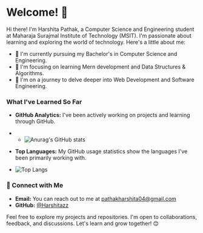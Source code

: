 # Welcome! 👋

Hi there! I'm Harshita Pathak, a Computer Science and Engineering student at Maharaja Surajmal Institute of Technology (MSIT). I'm passionate about learning and exploring the world of technology. Here's a little about me:

- 🏫 I'm currently pursuing my Bachelor's in Computer Science and Engineering.
- 📖 I'm focusing on learning Mern development and Data Structures & Algorithms.
- 🌱 I'm on a journey to delve deeper into Web Development and Software Engineering.

### What I've Learned So Far

- **GitHub Analytics:** I've been actively working on projects and learning through GitHub.
- - ![Anurag's GitHub stats](https://github-readme-stats.vercel.app/api?username=Harshitazz&show_icons=true&theme=radical)

- **Top Languages:** My GitHub usage statistics show the languages I've been primarily working with.
- ![Top Langs](https://github-readme-stats.vercel.app/api/top-langs/?username=Harshitazz)



### 🤝 Connect with Me

- **Email:** You can reach out to me at [pathakharshita04@gmail.com ](mailto:pathakharshita04@gmail.com)
- **GitHub:** [@Harshitazz](https://github.com/Harshitazz)


Feel free to explore my projects and repositories. I'm open to collaborations, feedback, and discussions. Let's learn and grow together! 😊
